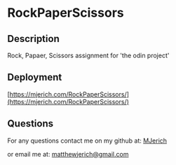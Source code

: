 # RockPaperScissors


## Description

Rock, Papaer, Scissors assignment for 'the odin project'


## Deployment

[https://mjerich.com/RockPaperScissors/](https://mjerich.com/RockPaperScissors/)


## Questions

For any questions contact me on my github at: [MJerich](https://github.com/MJerich)

or email me at: [matthewjerich@gmail.com](mailto:matthewjerich@gmail.com)
